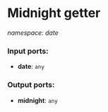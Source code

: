 # Midnight getter

_namespace: date_

### Input ports:

* __date__: ` any `

### Output ports:

* __midnight__: ` any `

